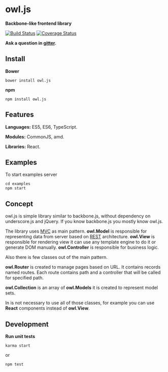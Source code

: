 # owl.js

**Backbone-like frontend library**

[![Build Status](https://travis-ci.org/omegascorp/owl.svg?branch=master)](https://travis-ci.org/omegascorp/owl)
[![Coverage Status](https://coveralls.io/repos/github/omegascorp/owl/badge.svg?branch=master)](https://coveralls.io/github/omegascorp/owl?branch=master)

**Ask a question in [gitter](https://gitter.im/owljsorg/owl.js).**

## Install

**Bower**

    bower install owl.js

**npm**

    npm install owl.js

## Features

**Languages:** ES5, ES6, TypeScript.

**Modules:** CommonJS, amd.

**Libraries:** React.

## Examples

To start examples server

    cd examples
    npm start

## Concept

owl.js is simple library similar to backbone.js, without dependency on underscore.js and jQuery.
If you know backbone.js you mostly know owl.js.

The library uses [MVC](https://en.wikipedia.org/wiki/Model-view-controller) as main pattern.
**owl.Model** is responsible for representing data from server based on [REST](https://en.wikipedia.org/wiki/Representational_state_transfer) architecture.
**owl.View** is responsible for rendering view it can use any template engine to do it or generate DOM manually.
**owl.Controller** is responsible for business logic.

Also there is few classes out of the main pattern.

**owl.Router** is created to manage pages based on URL.
It contains records named routes.
Each route contains path and a controller that will be called for specified path.

**owl.Collection** is an array of **owl.Models** it is created to represent model sets.

In is not necessary to use all of those classes, for example you can use **React** components instead of **owl.View**.

## Development

**Run unit tests**

    karma start

or

    npm test
